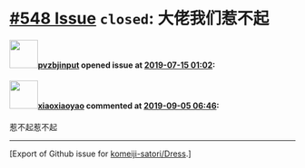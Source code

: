 # [\#548 Issue](https://github.com/komeiji-satori/Dress/issues/548) `closed`: 大佬我们惹不起

#### <img src="https://avatars.githubusercontent.com/u/2094751?u=6c233d733eeceea3432b0dfe1e96ce0cfbfc80d7&v=4" width="50">[pvzbjinput](https://github.com/pvzbjinput) opened issue at [2019-07-15 01:02](https://github.com/komeiji-satori/Dress/issues/548):



#### <img src="https://avatars.githubusercontent.com/u/7579187?u=d1fbeddf79c1745fc9d8f8c36c18873112af3274&v=4" width="50">[xiaoxiaoyao](https://github.com/xiaoxiaoyao) commented at [2019-09-05 06:46](https://github.com/komeiji-satori/Dress/issues/548#issuecomment-528223724):

惹不起惹不起


-------------------------------------------------------------------------------



[Export of Github issue for [komeiji-satori/Dress](https://github.com/komeiji-satori/Dress).]
